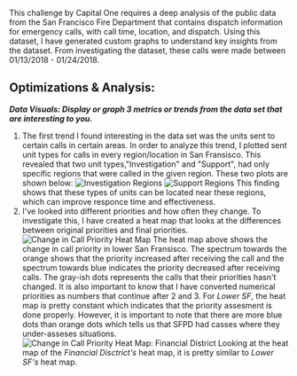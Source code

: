 This challenge by Capital One requires a deep analysis of the public data from the San Francisco Fire Department that contains dispatch 
information for emergency calls, with call time, location, and dispatch. Using this dataset, I have generated custom graphs to understand
key insights from the dataset. From investigating the dataset, these calls were made between 01/13/2018 - 01/24/2018.
## Optimizations & Analysis:
***Data Visuals: Display or graph 3 metrics or trends from the data set that are interesting to you.***
1. The first trend I found interesting in the data set was the units sent to certain calls in certain areas. In order to analyze this trend, I plotted sent unit types for calls in every region/location in San Fransisco. This revealed that two unit types,"Investigation" and "Support", had only specific regions that were called in the given region. These two plots are shown below:
![Investigation Regions](https://github.com/kmert10/Capital-One-SFPD-Challenge/blob/master/Website%20Graphs%20Images/cool%20thing%20part%201%20a.PNGraw=true)
![Support Regions](https://github.com/kmert10/Capital-One-SFPD-Challenge/blob/master/Website%20Graphs%20Images/cool%20thing%20part%201%20b.PNGraw=true)
This finding shows that these types of units can be located near these regions, which can improve responce time and effectiveness.
2. I've looked into different priorities and how often they change. To investigate this, I have created a heat map that looks at the differences between original priorities and final priorities.
![Change in Call Priority Heat Map](https://github.com/kmert10/Capital-One-SFPD-Challenge/blob/master/Website%20Graphs%20Images/Lower%20SF%20Original%20vs%20Final%20Prio%20Heat%20Map.PNGraw=true)
The heat map above shows the change in call priority in lower San Fransisco. The spectrum towards the orange shows that the priority increased after receiving the call and the spectrum towards blue indicates the priority decreased after receiving calls. The gray-ish dots represents the calls that their priorities hasn't changed.  It is also important to know that I have converted numerical priorities as numbers that continue after 2 and 3. For *Lower SF*, the heat map is pretty constant which indicates that the priority assesment is done properly. However, it is important to note that there are more blue dots than orange dots which tells us that SFPD had casses where they under-asseses situations.
![Change in Call Priority Heat Map: Financial District](https://github.com/kmert10/Capital-One-SFPD-Challenge/blob/master/Website%20Graphs%20Images/Financial%20Dist%20Original%20vs%20Final%20Prio%20Heat%20Map.PNGraw=true)
Looking at the heat map of the *Financial Disctrict's* heat map, it is pretty similar to *Lower SF's* heat map. 
